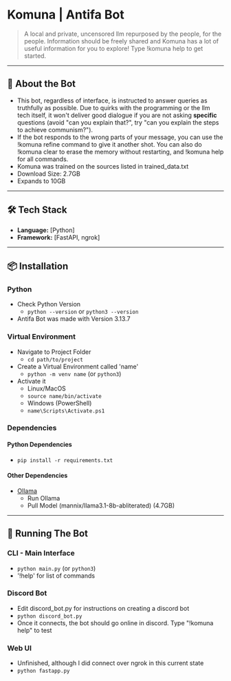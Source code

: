 # Komuna | Antifa Bot

> A local and private, uncensored llm repurposed by the people, for the people. Information should be freely shared and Komuna has a lot of useful information for you to explore! Type !komuna help to get started.

---

## 🚀 About the Bot
- This bot, regardless of interface, is instructed to answer queries as truthfully as possible. Due to quirks with the programming or the llm tech itself, it won't deliver good dialogue if you are not asking **specific** questions (avoid "can you explain that?", try "can you explain the steps to achieve communism?").
- If the bot responds to the wrong parts of your message, you can use the !komuna refine command to give it another shot. You can also do !komuna clear to erase the memory without restarting, and !komuna help for all commands.
- Komuna was trained on the sources listed in trained_data.txt
- Download Size: 2.7GB
- Expands to 10GB

---

## 🛠 Tech Stack
- **Language:** [Python]  
- **Framework:** [FastAPI, ngrok]  

---

## 📦 Installation

### Python
- Check Python Version
    - `python --version` or `python3 --version`
- Antifa Bot was made with Version 3.13.7

### Virtual Environment
- Navigate to Project Folder
    - `cd path/to/project`
- Create a Virtual Environment called 'name'
    - `python -m venv name` (or `python3`)
- Activate it
    - Linux/MacOS
    - `source name/bin/activate`
    - Windows (PowerShell)
    - `name\Scripts\Activate.ps1`
    
### Dependencies

#### Python Dependencies
- `pip install -r requirements.txt`

#### Other Dependencies
- [Ollama](https://ollama.com/download)
    - Run Ollama
    - Pull Model (mannix/llama3.1-8b-abliterated) (4.7GB)

---

## 🔧 Running The Bot

### CLI - Main Interface
- `python main.py` (or `python3`)
- '!help' for list of commands

### Discord Bot
- Edit discord_bot.py for instructions on creating a discord bot
- `python discord_bot.py`
- Once it connects, the bot should go online in discord. Type "!komuna help" to test

### Web UI
- Unfinished, although I did connect over ngrok in this current state
- `python fastapp.py`


